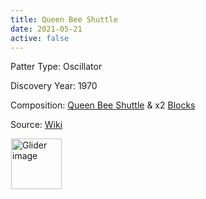 ```yaml
---
title: Queen Bee Shuttle
date: 2021-05-21
active: false
---
```



Patter Type: Oscillator

Discovery Year: 1970

Composition: [Queen Bee Shuttle](https://galapagos.netlify.app/database/queen_bee/) & x2 [Blocks](https://galapagos.netlify.app/database/block/)

Source: [Wiki](https://www.conwaylife.com/wiki/Queen_bee_shuttle)
<!--more-->

<p>
<script type="text/javascript" src="https://www.conwaylife.com/js/lv-plugin.js"></script></p>

<div class="rle"><div class="codebox"><div style="display:none; position: relative; z-index: 1031;"><code>9bo$7bobo$6bobo$2o3bo2bo11b2o$2o4bobo11b2o$7bobo$9bo!
#C [[ THEME 6 GRID GRIDMAJOR 0 ZOOM 8.0 ]]
</code></div></div><canvas width="760" height="560" style="margin-left:1px; position: relative; z-index: 1031;"><noscript> <a href="https://www.conwaylife.com/wiki/File:Glider.png" class="image" title="Glider image"><img alt="Glider image" src="https://www.conwaylife.com/w/images/7/79/Glider.png" decoding="async" width="81" height="81" /></a> </noscript></canvas></div>

